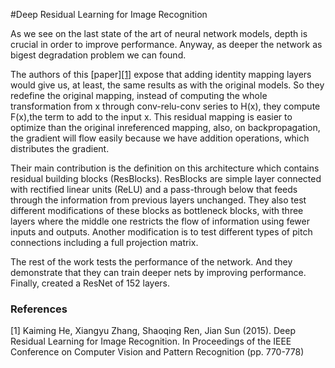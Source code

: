 #Deep Residual Learning for Image Recognition

As we see on the last state of the art of neural network models, depth is crucial in order to improve performance. Anyway, as deeper the network as bigest degradation problem we can found.

The authors of this [paper][[1]](https://arxiv.org/abs/1512.03385) expose that adding identity mapping layers would give us, at least, the same results as with the original models. So they redefine the original mapping, instead of computing the whole transformation from x through conv-relu-conv series to H(x), they compute F(x),the term to add to the input x. This residual mapping is easier to optimize than the original inreferenced mapping, also, on backpropagation, the gradient will flow easily because we have addition operations, which distributes the gradient.

Their main contribution is the definition on this architecture which contains residual building blocks (ResBlocks). ResBlocks are simple layer connected with rectified linear units (ReLU) and a pass-through below that feeds through the information from previous layers unchanged. They also test different modifications of these blocks as bottleneck blocks, with three layers where the middle one restricts the flow of information using fewer inputs and outputs. Another modification is to test different types of pitch connections including a full projection matrix.

The rest of the work tests the performance of the network. And they demonstrate that they can train deeper nets by improving performance. Finally, created a ResNet of 152 layers.

### References
[1] Kaiming He, Xiangyu Zhang, Shaoqing Ren, Jian Sun (2015). Deep Residual Learning for Image Recognition. In Proceedings of the IEEE Conference on Computer Vision and Pattern Recognition (pp. 770-778)
